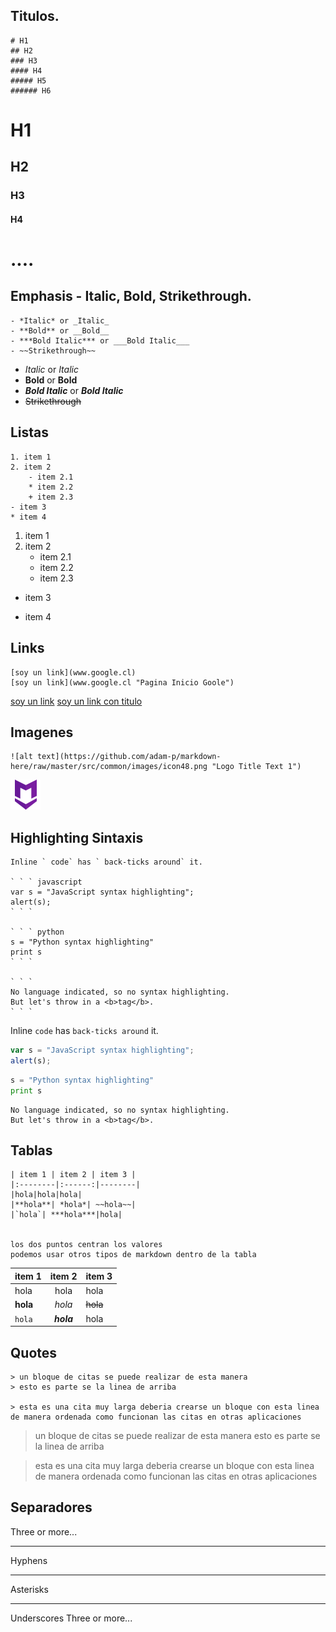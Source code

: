 ## Titulos.
```
# H1
## H2
### H3
#### H4
##### H5
###### H6
```
# H1
## H2
### H3
#### H4 
# ....

## Emphasis - Italic, Bold, Strikethrough.
```
- *Italic* or _Italic_
- **Bold** or __Bold__
- ***Bold Italic*** or ___Bold Italic___
- ~~Strikethrough~~

```

- *Italic* or _Italic_
- **Bold** or __Bold__
- ***Bold Italic*** or ___Bold Italic___
- ~~Strikethrough~~

## Listas 
``` 
1. item 1 
2. item 2 
    - item 2.1
    * item 2.2
    + item 2.3
- item 3
* item 4
```
1. item 1 
2. item 2 
    - item 2.1
    * item 2.2
    + item 2.3
- item 3
* item 4

## Links 

```
[soy un link](www.google.cl)
[soy un link](www.google.cl "Pagina Inicio Goole")
```

[soy un link](www.google.cl)
[soy un link con titulo](https://www.google.cl "Pagina Inicio Goole")

## Imagenes
```
![alt text](https://github.com/adam-p/markdown-here/raw/master/src/common/images/icon48.png "Logo Title Text 1")
```
![alt text](https://github.com/adam-p/markdown-here/raw/master/src/common/images/icon48.png "Logo Title Text 1")

## Highlighting Sintaxis

```
Inline ` code` has ` back-ticks around` it.

` ` ` javascript
var s = "JavaScript syntax highlighting";
alert(s);
` ` `
 
` ` ` python
s = "Python syntax highlighting"
print s
` ` `
 
` ` `
No language indicated, so no syntax highlighting. 
But let's throw in a <b>tag</b>.
` ` `
```


Inline `code` has `back-ticks around` it.

```javascript
var s = "JavaScript syntax highlighting";
alert(s);
```
 
```python
s = "Python syntax highlighting"
print s
```
 
```
No language indicated, so no syntax highlighting. 
But let's throw in a <b>tag</b>.
```

## Tablas

```
| item 1 | item 2 | item 3 |
|:--------|:------:|--------|
|hola|hola|hola|
|**hola**| *hola*| ~~hola~~|
|`hola`| ***hola***|hola|


los dos puntos centran los valores 
podemos usar otros tipos de markdown dentro de la tabla

```

| item 1 | item 2 | item 3 |
|:--------|:------:|--------|
|hola|hola|hola|
| **hola** | *hola*| ~~hola~~|
| `hola`| ***hola***| hola |


## Quotes

```
> un bloque de citas se puede realizar de esta manera
> esto es parte se la linea de arriba 

> esta es una cita muy larga deberia crearse un bloque con esta linea de manera ordenada como funcionan las citas en otras aplicaciones 
```

> un bloque de citas se puede realizar de esta manera
> esto es parte se la linea de arriba 


> esta es una cita muy larga deberia crearse un bloque con esta linea de manera ordenada como funcionan las citas en otras aplicaciones

## Separadores

Three or more...

---

Hyphens

***

Asterisks

___

Underscores
Three or more...


 